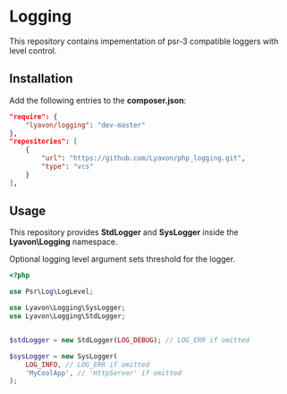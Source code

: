 # Logging

This repository contains impementation of psr-3 compatible loggers with level
control.

## Installation

Add the following entries to the __composer.json__:
```json
"require": {
    "lyavon/logging": "dev-master"
},
"repositories": [
    {
        "url": "https://github.com/Lyavon/php_logging.git",
        "type": "vcs"
    }
],
```

## Usage

This repository provides __StdLogger__ and __SysLogger__ inside the
__Lyavon\Logging__ namespace.

Optional logging level argument sets threshold for the logger.

```php
<?php

use Psr\Log\LogLevel;

use Lyavon\Logging\SysLogger;
use Lyavon\Logging\StdLogger;


$stdLogger = new StdLogger(LOG_DEBUG); // LOG_ERR if omitted

$sysLogger = new SysLogger(
    LOG_INFO, // LOG_ERR if omitted
    'MyCoolApp', // 'HttpServer' if omitted
);

```
